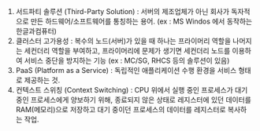 1. 서드파티 솔루션 (Third-Party Solution) : 서버의 제조업체가 아닌 회사가 독자적으로 만든 하드웨어/소프트웨어를 통칭하는 용어. (ex : MS Windos 에서 동작하는 한글과컴퓨터)
2. 클러스터 고가용성 : 복수의 노드(서버)가 있을 때 하나는 프라이머리 역할을 나머지는 세컨더리 역할을 부여하고, 프라이머리에 문제가 생기면 세컨더리 노드를 이용하여 서비스 중단을 방지하는 기능
   (ex : MC/SG, RHCS 등의 솔루션이 있음)
3. PaaS (Platform as a Service) : 독립적인 애플리케이션 수행 환경을 서비스 형태로 제공하는 것.
4. 컨텍스트 스위칭 (Context Switching) : CPU 위에서 실행 중인 프로세스가 대기 중인 프로세스에게 양보하기 위해, 종료되지 않은 상태로 레지스터에 있던 데이터를 RAM(메모리)으로 저장하고 대기 중이던 프로세스의 데이터를 레지스터로 복사하는 작업.
